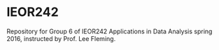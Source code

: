 # IEOR242
Repository for Group 6 of IEOR242 Applications in Data Analysis spring 2016, instructed by Prof. Lee Fleming.
